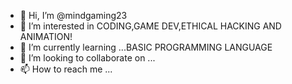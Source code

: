 - 👋 Hi, I’m @mindgaming23
- 👀 I’m interested in CODING,GAME DEV,ETHICAL HACKING AND ANIMATION!
- 🌱 I’m currently learning ...BASIC PROGRAMMING LANGUAGE
- 💞️ I’m looking to collaborate on ...
- 📫 How to reach me ...

<!---
mindgaming23/mindgaming23 is a ✨ special ✨ repository because its `README.md` (this file) appears on your GitHub profile.
You can click the Preview link to take a look at your changes.
--->
